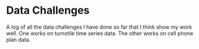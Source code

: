 # Data Challenges

A log of all the data challenges I have done so far that I think show my work well. One works on turnstile time series data. The other works on cell phone plan data.
